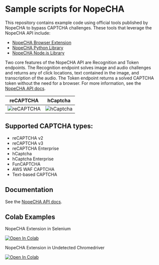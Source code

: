 # Sample scripts for NopeCHA

This repository contains example code using official tools published by NopeCHA
to bypass CAPTCHA challenges. These tools that leverage the NopeCHA API include:

- [NopeCHA Browser Extension](https://github.com/nopecha-ai/nopecha-extension)
- [NopeCHA Python Library](https://github.com/nopecha-ai/nopecha-python)
- [NopeCHA Node.js Library](https://github.com/nopecha-ai/nopecha-nodejs)

Two core features of the NopeCHA API are Recognition and Token endpoints.
The Recognition endpoint solves image and audio challenges and returns any of
click locations, text contained in the image, and transcription of the audio.
The Token endpoint returns a solved CAPTCHA token without the need for a browser.
For more information, see the [NopeCHA API docs](https://developers.nopecha.com).

reCAPTCHA | hCaptcha
:---:|:---:
![reCAPTCHA](https://nopecha.com/image/demo/recaptcha.gif) | ![hCaptcha](https://nopecha.com/image/demo/hcaptcha.gif)


## Supported CAPTCHA types:
- reCAPTCHA v2
- reCAPTCHA v3
- reCAPTCHA Enterprise
- hCaptcha
- hCaptcha Enterprise
- FunCAPTCHA
- AWS WAF CAPTCHA
- Text-based CAPTCHA


## Documentation

See the [NopeCHA API docs](https://developers.nopecha.com).


## Colab Examples

NopeCHA Extension in Selenium

[![Open In Colab](https://colab.research.google.com/assets/colab-badge.svg)](https://colab.research.google.com/drive/1h9Q37yQqrLNhkqBCCWtHMPc09iOlLEQ5?usp=sharing)

NopeCHA Extension in Undetected Chromedriver

[![Open In Colab](https://colab.research.google.com/assets/colab-badge.svg)](https://colab.research.google.com/drive/1IAIwMWxpK7j1zzWJ1RmajD0TjaW_ANz4?usp=sharing)

